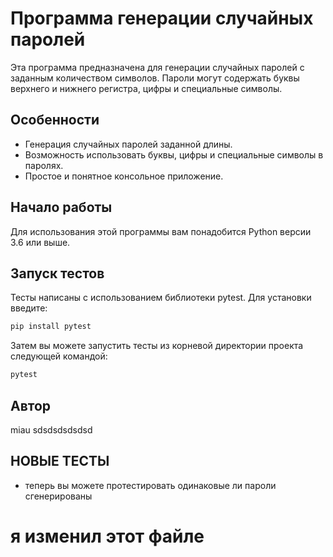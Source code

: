 # Программа генерации случайных паролей

Эта программа предназначена для генерации случайных паролей с заданным количеством символов. Пароли могут содержать буквы верхнего и нижнего регистра, цифры и специальные символы.

## Особенности

- Генерация случайных паролей заданной длины.
- Возможность использовать буквы, цифры и специальные символы в паролях.
- Простое и понятное консольное приложение.

## Начало работы

Для использования этой программы вам понадобится Python версии 3.6 или выше.

## Запуск тестов

Тесты написаны с использованием библиотеки pytest. Для установки введите:
```bash
pip install pytest
```

Затем вы можете запустить тесты из корневой директории проекта следующей командой:
```bash
pytest
```

## Автор
miau
sdsdsdsdsdsd

## НОВЫЕ ТЕСТЫ

- теперь вы можете протестировать одинаковые ли пароли сгенерированы

# я изменил этот файле
